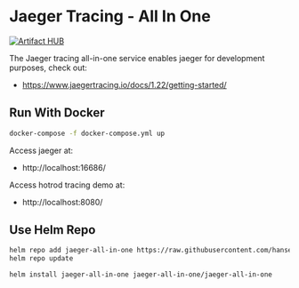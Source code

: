 # Jaeger Tracing - All In One

[![Artifact HUB](https://img.shields.io/endpoint?url=https://artifacthub.io/badge/repository/jaeger-all-in-one)](https://artifacthub.io/packages/search?repo=jaeger-all-in-one)

The Jaeger tracing all-in-one service enables jaeger for development purposes, check out:
- https://www.jaegertracing.io/docs/1.22/getting-started/

## Run With Docker
```bash
docker-compose -f docker-compose.yml up
```

Access jaeger at: 
- http://localhost:16686/

Access hotrod tracing demo at: 
- http://localhost:8080/

## Use Helm Repo
```bash
helm repo add jaeger-all-in-one https://raw.githubusercontent.com/hansehe/jaeger-all-in-one/master/helm/charts
helm repo update
```
```bash
helm install jaeger-all-in-one jaeger-all-in-one/jaeger-all-in-one
```

